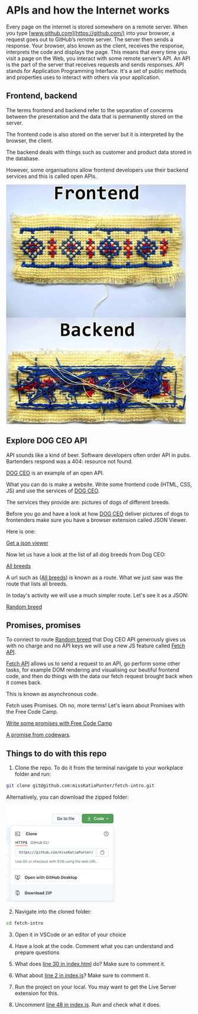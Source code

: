 # APIs and how the Internet works

Every page on the internet is stored somewhere on a remote server.
When you type [www.github.com](https://github.com/) into your browser, a request goes out to GitHub’s remote server.
The server then sends a response.
Your browser, also known as the client, receives the response, interprets the code and displays the page.
This means that every time you visit a page on the Web, you interact with some remote server’s API.
An API is the part of the server that receives requests and sends responses.
API stands for Application Programming Interface.
It's a set of public methods and properties uses to interact with others via your application.

## Frontend, backend

The terms frontend and backend refer to the separation of concerns between the presentation
and the data that is permanently stored on the server.

The frontend code is also stored on the server but it is interpreted by the browser, the client.

The backend deals with things such as customer and product data stored in the database.

However, some organisations allow frontend developers use their backend services and this is called open APIs.

![Front and back](/frontback.jpg)

## Explore DOG CEO API

API sounds like a kind of beer.
Software developers often order API in pubs.
Bartenders respond was a 404: resource not found.

[DOG CEO](https://dog.ceo/dog-api/) is an example of an open API.

What you can do is make a website.
Write some frontend code (HTML, CSS, JS) and use the services of [DOG CEO](https://dog.ceo).

The services they provide are: pictures of dogs of different breeds.

Before you go and have a look at how [DOG CEO](https://dog.ceo) deliver pictures of dogs to frontenders
make sure you have a browser extension called JSON Viewer.

Here is one:

[Get a json viewer](https://chrome.google.com/webstore/detail/json-viewer/gbmdgpbipfallnflgajpaliibnhdgobh/related)

Now let us have a look at the list of all dog breeds from Dog CEO:

[All breeds](https://dog.ceo/api/breeds/list/all)

A url such as ([All breeds](https://dog.ceo/api/breeds/list/all)) is known as a route. What we just saw was the route that lists all breeds.

In today's activity we will use a much simpler route. Let's see it as a JSON:

[Random breed](https://dog.ceo/api/breeds/image/random)

## Promises, promises

To connect to route [Random breed](https://dog.ceo/api/breeds/image/random) that Dog CEO API generously gives us
with no charge and no API keys we will use a new JS feature called [Fetch API](https://developer.mozilla.org/en-US/docs/Web/API/Fetch_API/Using_Fetch).

[Fetch API](https://developer.mozilla.org/en-US/docs/Web/API/Fetch_API/Using_Fetch) allows us
to send a request to an API, go perform some other tasks, for example DOM rendering and visualising our beutiful frontend code,
and then do things with the data our fetch request brought back when it comes back.

This is known as asynchronous code.

Fetch uses Promises. Oh no, more terms! Let's learn about Promises with the Free Code Camp.

[Write some promises with Free Code Camp](https://www.freecodecamp.org/learn/javascript-algorithms-and-data-structures/es6/create-a-javascript-promise)

[A promise from codewars](https://www.codewars.com/kata/5b61d6ef07a266d40b000097/train/javascript).

## Things to do with this repo

1. Clone the repo. To do it from the terminal navigate to your workplace folder and run:

```bash
git clone git@github.com:missKatiaPunter/fetch-intro.git
```

Alternatively, you can download the zipped folder:

![Zipped folder](zipped_download.png)

2. Navigate into the cloned folder:

```bash
cd fetch-intro
```

3. Open it in VSCode or an editor of your choice

4. Have a look at the code. Comment what you can understand and prepare questions

5. What does [line 30 in index.html](https://github.com/missKatiaPunter/fetch-intro/blob/main/index.html#L30) do?
Make sure to comment it.

6. What about [line 2 in index.js](https://github.com/missKatiaPunter/fetch-intro/blob/main/index.js#L2)?
Make sure to comment it.

7. Run the project on your local. You may want to get the Live Server extension for this.

8. Uncomment [line 48 in index.js](https://github.com/missKatiaPunter/fetch-intro/blob/main/index.js#L48).
Run and check what it does.

